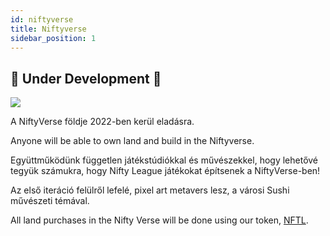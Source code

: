 ```yaml
---
id: niftyverse
title: Niftyverse
sidebar_position: 1
---
```


## 🚧 Under Development 🚧

![](/img/niftyverse-snarfy.gif)

A NiftyVerse földje 2022-ben kerül eladásra.

Anyone will be able to own land and build in the Niftyverse.

Együttműködünk független játékstúdiókkal és művészekkel, hogy lehetővé tegyük számukra, hogy Nifty League játékokat építsenek a NiftyVerse-ben!

Az első iteráció felülről lefelé, pixel art metavers lesz, a városi Sushi művészeti témával.

All land purchases in the Nifty Verse will be done using our token, [NFTL](https://docs.niftyleague.com/overview/nftl/overview).
